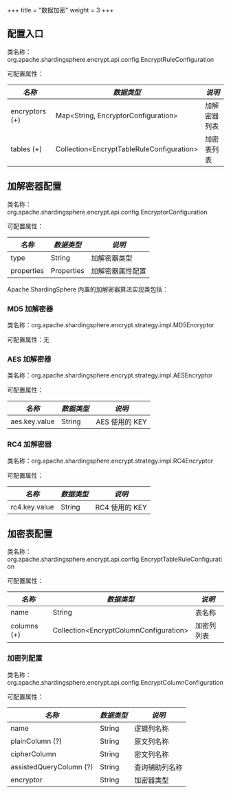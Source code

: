 +++
title = "数据加密"
weight = 3
+++

## 配置入口

类名称：org.apache.shardingsphere.encrypt.api.config.EncryptRuleConfiguration

可配置属性：

| *名称*          | *数据类型*                                   | *说明*       |
| -------------- | -------------------------------------------- | ----------- |
| encryptors (+) | Map\<String, EncryptorConfiguration\>        | 加解密器列表 |
| tables (+)     | Collection\<EncryptTableRuleConfiguration\>  | 加密表列表   |

## 加解密器配置

类名称：org.apache.shardingsphere.encrypt.api.config.EncryptorConfiguration

可配置属性：

| *名称*      |*数据类型*   | *说明*         |
| ---------- | ---------- | -------------- |
| type       | String     | 加解密器类型     |
| properties | Properties | 加解密器属性配置 |

Apache ShardingSphere 内置的加解密器算法实现类包括：

### MD5 加解密器

类名称：org.apache.shardingsphere.encrypt.strategy.impl.MD5Encryptor

可配置属性：无

### AES 加解密器

类名称：org.apache.shardingsphere.encrypt.strategy.impl.AESEncryptor

可配置属性：

| *名称*         | *数据类型* | *说明*        |
| ------------- | --------- | ------------- |
| aes.key.value | String    | AES 使用的 KEY |

### RC4 加解密器

类名称：org.apache.shardingsphere.encrypt.strategy.impl.RC4Encryptor

可配置属性：

| *名称*         | *数据类型* | *说明*        |
| ------------- | --------- | ------------- |
| rc4.key.value | String    | RC4 使用的 KEY |

## 加密表配置

类名称：org.apache.shardingsphere.encrypt.api.config.EncryptTableRuleConfiguration

可配置属性：

| *名称*      | *数据类型*                                | *说明* |
| ----------- | ---------------------------------------- | --------- |
| name        | String                                   | 表名称     |
| columns (+) | Collection\<EncryptColumnConfiguration\> | 加密列列表 |

### 加密列配置

类名称：org.apache.shardingsphere.encrypt.api.config.EncryptColumnConfiguration

可配置属性：

| *名称*                  | *数据类型* | *说明*        |
| ----------------------- | -------- | ------------- |
| name                    | String   | 逻辑列名称     |
| plainColumn (?)         | String   | 原文列名称     |
| cipherColumn            | String   | 密文列名称     |
| assistedQueryColumn (?) | String   | 查询辅助列名称 |
| encryptor               | String   | 加密器类型     |
